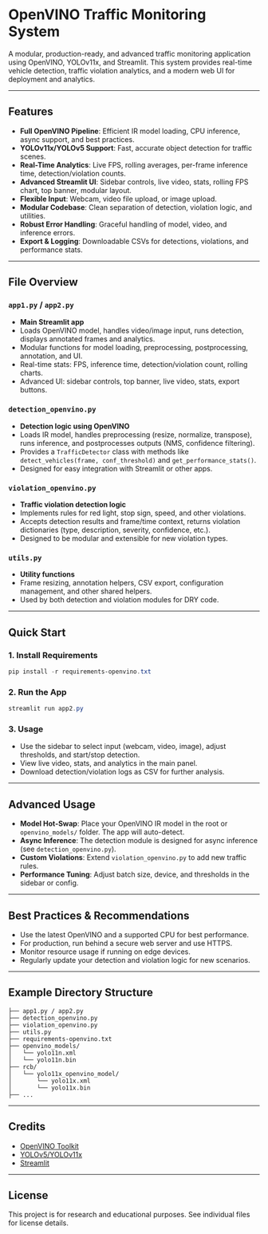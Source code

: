 # OpenVINO Traffic Monitoring System

A modular, production-ready, and advanced traffic monitoring application using OpenVINO, YOLOv11x, and Streamlit. This system provides real-time vehicle detection, traffic violation analytics, and a modern web UI for deployment and analytics.

---

## Features

- **Full OpenVINO Pipeline**: Efficient IR model loading, CPU inference, async support, and best practices.
- **YOLOv11x/YOLOv5 Support**: Fast, accurate object detection for traffic scenes.
- **Real-Time Analytics**: Live FPS, rolling averages, per-frame inference time, detection/violation counts.
- **Advanced Streamlit UI**: Sidebar controls, live video, stats, rolling FPS chart, top banner, modular layout.
- **Flexible Input**: Webcam, video file upload, or image upload.
- **Modular Codebase**: Clean separation of detection, violation logic, and utilities.
- **Robust Error Handling**: Graceful handling of model, video, and inference errors.
- **Export & Logging**: Downloadable CSVs for detections, violations, and performance stats.

---

## File Overview

### `app1.py` / `app2.py`

- **Main Streamlit app**
- Loads OpenVINO model, handles video/image input, runs detection, displays annotated frames and analytics.
- Modular functions for model loading, preprocessing, postprocessing, annotation, and UI.
- Real-time stats: FPS, inference time, detection/violation count, rolling charts.
- Advanced UI: sidebar controls, top banner, live video, stats, export buttons.

### `detection_openvino.py`

- **Detection logic using OpenVINO**
- Loads IR model, handles preprocessing (resize, normalize, transpose), runs inference, and postprocesses outputs (NMS, confidence filtering).
- Provides a `TrafficDetector` class with methods like `detect_vehicles(frame, conf_threshold)` and `get_performance_stats()`.
- Designed for easy integration with Streamlit or other apps.

### `violation_openvino.py`

- **Traffic violation detection logic**
- Implements rules for red light, stop sign, speed, and other violations.
- Accepts detection results and frame/time context, returns violation dictionaries (type, description, severity, confidence, etc.).
- Designed to be modular and extensible for new violation types.

### `utils.py`

- **Utility functions**
- Frame resizing, annotation helpers, CSV export, configuration management, and other shared helpers.
- Used by both detection and violation modules for DRY code.

---

## Quick Start

### 1. Install Requirements

```powershell
pip install -r requirements-openvino.txt
```

### 2. Run the App

```powershell
streamlit run app2.py
```

### 3. Usage

- Use the sidebar to select input (webcam, video, image), adjust thresholds, and start/stop detection.
- View live video, stats, and analytics in the main panel.
- Download detection/violation logs as CSV for further analysis.

---

## Advanced Usage

- **Model Hot-Swap**: Place your OpenVINO IR model in the root or `openvino_models/` folder. The app will auto-detect.
- **Async Inference**: The detection module is designed for async inference (see `detection_openvino.py`).
- **Custom Violations**: Extend `violation_openvino.py` to add new traffic rules.
- **Performance Tuning**: Adjust batch size, device, and thresholds in the sidebar or config.

---

## Best Practices & Recommendations

- Use the latest OpenVINO and a supported CPU for best performance.
- For production, run behind a secure web server and use HTTPS.
- Monitor resource usage if running on edge devices.
- Regularly update your detection and violation logic for new scenarios.

---

## Example Directory Structure

```
├── app1.py / app2.py
├── detection_openvino.py
├── violation_openvino.py
├── utils.py
├── requirements-openvino.txt
├── openvino_models/
│   └── yolo11n.xml
│   └── yolo11n.bin
├── rcb/
│   └── yolo11x_openvino_model/
│       └── yolo11x.xml
│       └── yolo11x.bin
├── ...
```

---

## Credits

- [OpenVINO Toolkit](https://github.com/openvinotoolkit/openvino)
- [YOLOv5/YOLOv11x](https://github.com/ultralytics/yolov5)
- [Streamlit](https://streamlit.io/)

---

## License

This project is for research and educational purposes. See individual files for license details.
